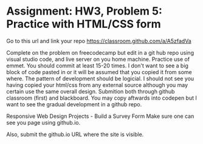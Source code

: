# Assignment: HW3, Problem 5: Practice with HTML/CSS form

Go to this url and link your repo  https://classroom.github.com/a/A5zfadVa

Complete on the problem on freecodecamp but edit in a git hub repo using visual studio code, and live server on you home machine. Practice use of emmet. You should commit at least 15-20 times. I don't want to see a big block of code pasted in or it will be assumed that you copied it from some where. The pattern of development should be logicial. I should not see you having copied your html/css from any external source although you may certain use the same overall design. Submition both through github classroom (first) and blackboard. You may copy aftwards into codepen but I want to see the gradual development in a github repo.

Responsive Web Design Projects - Build a Survey Form
Make sure one can see you page using github.io.

Also, submit the github.io URL where the site is visible.
